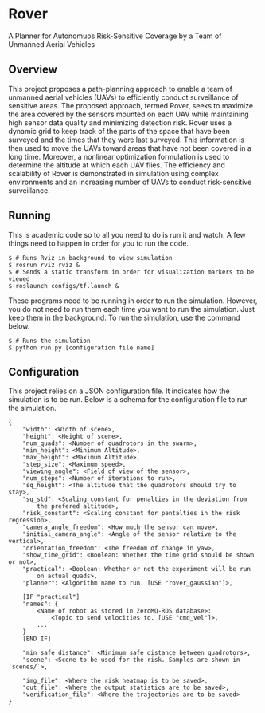 Rover
=====

A Planner for Autonomuos Risk-Sensitive Coverage by a Team of Unmanned Aerial Vehicles

## Overview
This project proposes a path-planning approach
to enable a team of unmanned aerial vehicles (UAVs) to
efficiently conduct surveillance of sensitive areas. The proposed
approach, termed Rover, seeks to maximize the area covered by the
sensors mounted on each UAV while maintaining high sensor
data quality and minimizing detection risk. Rover uses a
dynamic grid to keep track of the parts of the space that have
been surveyed and the times that they were last surveyed. This
information is then used to move the UAVs toward areas that
have not been covered in a long time. Moreover, a nonlinear
optimization formulation is used to determine the altitude at
which each UAV flies. The efficiency and scalability of Rover
is demonstrated in simulation using complex environments
and an increasing number of UAVs to conduct risk-sensitive
surveillance.

## Running
This is academic code so to all you need to do is run it and watch. A few things need
to happen in order for you to run the code.

    $ # Runs Rviz in background to view simulation
    $ rosrun rviz rviz &
    $ # Sends a static transform in order for visualization markers to be viewed
    $ roslaunch configs/tf.launch &
    
These programs need to be running in order to run the simulation. However, you do not
need to run them each time you want to run the simulation. Just keep them in the background.
To run the simulation, use the command below.

    $ # Runs the simulation
    $ python run.py [configuration file name]
    
## Configuration
This project relies on a JSON configuration file. It indicates how the simulation is to be run.
Below is a schema for the configuration file to run the simulation.

```
{
    "width": <Width of scene>,
    "height": <Height of scene>,
    "num_quads": <Number of quadrotors in the swarm>,
    "min_height": <Minimum Altitude>,
    "max_height": <Maximum Altitude>,
    "step_size": <Maximum speed>,
    "viewing_angle": <Field of view of the sensor>,
    "num_steps": <Number of iterations to run>,
    "sq_height": <The altitude that the quadrotors should try to stay>,
    "sq_std": <Scaling constant for penalties in the deviation from 
        the prefered altitude>,
    "risk_constant": <Scaling constant for pentalties in the risk regression>,
    "camera_angle_freedom": <How much the sensor can move>,
    "initial_camera_angle": <Angle of the sensor relative to the vertical>,
    "orientation_freedom": <The freedom of change in yaw>,
    "show_time_grid": <Boolean: Whether the time grid should be shown or not>,
    "practical": <Boolean: Whether or not the experiment will be run 
        on actual quads>,
    "planner": <Algorithm name to run. [USE "rover_gaussian"]>,

    [IF "practical"]
    "names": {
        <Name of robot as stored in ZeroMQ-ROS database>: 
            <Topic to send velocities to. [USE "cmd_vel"]>,
        ...
    }
    [END IF]

    "min_safe_distance": <Minimum safe distance between quadrotors>,
    "scene": <Scene to be used for the risk. Samples are shown in `scenes/`>,

    "img_file": <Where the risk heatmap is to be saved>,
    "out_file": <Where the output statistics are to be saved>,
    "verification_file": <Where the trajectories are to be saved>
}
```
